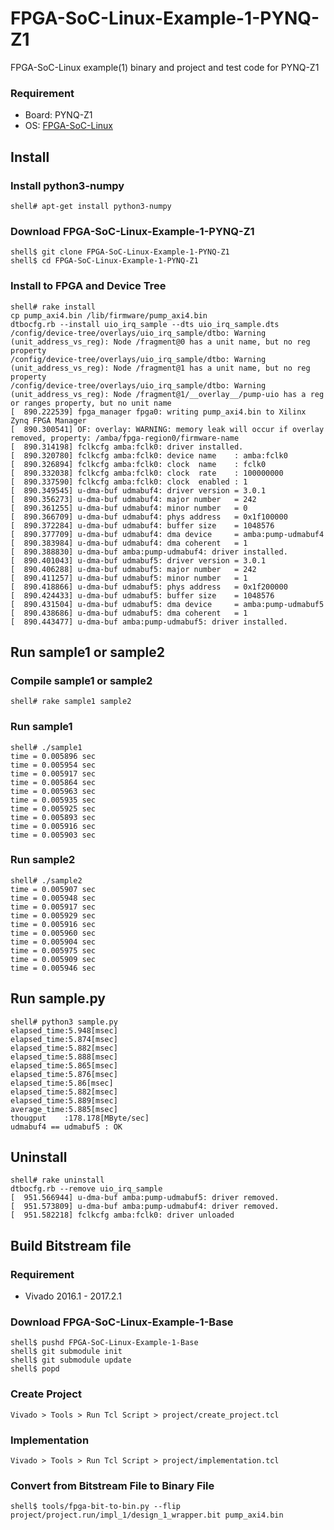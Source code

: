 FPGA-SoC-Linux-Example-1-PYNQ-Z1
================================

FPGA-SoC-Linux example(1) binary and project and test code for PYNQ-Z1

### Requirement

* Board: PYNQ-Z1
* OS: [FPGA-SoC-Linux](https://github.com/ikwzm/FPGA-SoC-Linux.git)

## Install

### Install python3-numpy

```
shell# apt-get install python3-numpy
```

### Download FPGA-SoC-Linux-Example-1-PYNQ-Z1

```
shell$ git clone FPGA-SoC-Linux-Example-1-PYNQ-Z1
shell$ cd FPGA-SoC-Linux-Example-1-PYNQ-Z1
```

### Install to FPGA and Device Tree

```
shell# rake install
cp pump_axi4.bin /lib/firmware/pump_axi4.bin
dtbocfg.rb --install uio_irq_sample --dts uio_irq_sample.dts
/config/device-tree/overlays/uio_irq_sample/dtbo: Warning (unit_address_vs_reg): Node /fragment@0 has a unit name, but no reg property
/config/device-tree/overlays/uio_irq_sample/dtbo: Warning (unit_address_vs_reg): Node /fragment@1 has a unit name, but no reg property
/config/device-tree/overlays/uio_irq_sample/dtbo: Warning (unit_address_vs_reg): Node /fragment@1/__overlay__/pump-uio has a reg or ranges property, but no unit name
[  890.222539] fpga_manager fpga0: writing pump_axi4.bin to Xilinx Zynq FPGA Manager
[  890.300541] OF: overlay: WARNING: memory leak will occur if overlay removed, property: /amba/fpga-region0/firmware-name
[  890.314198] fclkcfg amba:fclk0: driver installed.
[  890.320780] fclkcfg amba:fclk0: device name    : amba:fclk0
[  890.326894] fclkcfg amba:fclk0: clock  name    : fclk0
[  890.332038] fclkcfg amba:fclk0: clock  rate    : 100000000
[  890.337590] fclkcfg amba:fclk0: clock  enabled : 1
[  890.349545] u-dma-buf udmabuf4: driver version = 3.0.1
[  890.356273] u-dma-buf udmabuf4: major number   = 242
[  890.361255] u-dma-buf udmabuf4: minor number   = 0
[  890.366709] u-dma-buf udmabuf4: phys address   = 0x1f100000
[  890.372284] u-dma-buf udmabuf4: buffer size    = 1048576
[  890.377709] u-dma-buf udmabuf4: dma device     = amba:pump-udmabuf4
[  890.383984] u-dma-buf udmabuf4: dma coherent   = 1
[  890.388830] u-dma-buf amba:pump-udmabuf4: driver installed.
[  890.401043] u-dma-buf udmabuf5: driver version = 3.0.1
[  890.406288] u-dma-buf udmabuf5: major number   = 242
[  890.411257] u-dma-buf udmabuf5: minor number   = 1
[  890.418866] u-dma-buf udmabuf5: phys address   = 0x1f200000
[  890.424433] u-dma-buf udmabuf5: buffer size    = 1048576
[  890.431504] u-dma-buf udmabuf5: dma device     = amba:pump-udmabuf5
[  890.438686] u-dma-buf udmabuf5: dma coherent   = 1
[  890.443477] u-dma-buf amba:pump-udmabuf5: driver installed.
```

## Run sample1 or sample2

### Compile sample1 or sample2

```
shell# rake sample1 sample2
```

### Run sample1

```
shell# ./sample1
time = 0.005896 sec
time = 0.005954 sec
time = 0.005917 sec
time = 0.005864 sec
time = 0.005963 sec
time = 0.005935 sec
time = 0.005925 sec
time = 0.005893 sec
time = 0.005916 sec
time = 0.005903 sec
```

### Run sample2

```
shell# ./sample2
time = 0.005907 sec
time = 0.005948 sec
time = 0.005917 sec
time = 0.005929 sec
time = 0.005916 sec
time = 0.005960 sec
time = 0.005904 sec
time = 0.005975 sec
time = 0.005909 sec
time = 0.005946 sec
```

## Run sample.py

```
shell# python3 sample.py
elapsed_time:5.948[msec]
elapsed_time:5.874[msec]
elapsed_time:5.882[msec]
elapsed_time:5.888[msec]
elapsed_time:5.865[msec]
elapsed_time:5.876[msec]
elapsed_time:5.86[msec]
elapsed_time:5.882[msec]
elapsed_time:5.889[msec]
average_time:5.885[msec]
thougput    :178.178[MByte/sec]
udmabuf4 == udmabuf5 : OK
```

## Uninstall

```
shell# rake uninstall
dtbocfg.rb --remove uio_irq_sample
[  951.566944] u-dma-buf amba:pump-udmabuf5: driver removed.
[  951.573809] u-dma-buf amba:pump-udmabuf4: driver removed.
[  951.582218] fclkcfg amba:fclk0: driver unloaded
```


## Build Bitstream file

### Requirement

* Vivado 2016.1 - 2017.2.1

### Download FPGA-SoC-Linux-Example-1-Base

```
shell$ pushd FPGA-SoC-Linux-Example-1-Base
shell$ git submodule init
shell$ git submodule update
shell$ popd
```

### Create Project

```
Vivado > Tools > Run Tcl Script > project/create_project.tcl
```

### Implementation

```
Vivado > Tools > Run Tcl Script > project/implementation.tcl
```

### Convert from Bitstream File to Binary File

```
shell$ tools/fpga-bit-to-bin.py --flip project/project.run/impl_1/design_1_wrapper.bit pump_axi4.bin
```
